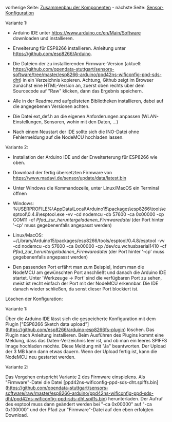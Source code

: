 vorherige Seite: [Zusammenbau der Komponenten](/opendata-stuttgart/meta/wiki/Zusammenbau-der-Komponenten) - nächste Seite: [Sensor-Konfiguration](/opendata-stuttgart/meta/wiki/Konfiguration-der-Sensoren)  
  
Variante 1:

* Arduino IDE unter <https://www.arduino.cc/en/Main/Software> downloaden und installieren.  
  
* Erweiterung für ESP8266 installieren. Anleitung unter <https://github.com/esp8266/Arduino>.  
  
* Die Dateien der zu installierenden Firmware-Version (aktuell: <https://github.com/opendata-stuttgart/sensors-software/tree/master/esp8266-arduino/ppd42ns-wificonfig-ppd-sds-dht>) in ein Verzeichnis kopieren. Achtung, Github zeigt im Browser zunächst eine HTML-Version an, zuerst oben rechts über dem Sourcecode auf "Raw" klicken, dann das Ergebnis speichern.  
  
* Alle in der Readme.md aufgelisteten Bibliotheken installieren, dabei auf die angegebenen Versionen achten.  
  
* Die Datei ext_def.h an die eigenen Anforderungen anpassen (WLAN-Einstellungen, Sensoren, wohin mit den Daten, ...)  
  
* Nach einem Neustart der IDE sollte sich die INO-Datei ohne Fehlermeldung auf die NodeMCU hochladen lassen.  
  
  
  
Variante 2:

* Installation der Arduino IDE und der Erweiterterung für ESP8266 wie oben.

* Download der fertig übersetzten Firmware von <https://www.madavi.de/sensor/update/data/latest.bin>  
  
* Unter Windows die Kommandozeile, unter Linux/MacOS ein Terminal öffnen  
  
* Windows: %USERPROFILE%\AppData\Local\Arduino15\packages\esp8266\tools\esptool\0.4.8\esptool.exe -vv -cd nodemcu -cb 57600 -ca 0x00000 -cp COM11 -cf _Pfad_zur_heruntergeladenen_Firmwaredatei_ (der Port hinter '-cp' muss gegebenenfalls angepasst werden)  
  
* Linux/MacOS: ~/Library/Arduino15/packages/esp8266/tools/esptool/0.4.8/esptool -vv -cd nodemcu -cb 57600 -ca 0x00000 -cp /dev/cu.wchusbserial1410 -cf _Pfad_zur_heruntergeladenen_Firmwaredatei_ (der Port hinter '-cp' muss gegebenenfalls angepasst werden)  
  
* Den passenden Port erfährt man zum Beispiel, indem man die NodeMCU am gewünschten Port anschließt und danach die Arduino IDE startet. Unter 'Werkzeuge -> Port' sind die verfügbaren Port zu sehen, meist ist recht einfach der Port mit der NodeMCU erkennbar. Die IDE danach wieder schließen, da sonst dieser Port blockiert ist.  
  
  
Löschen der Konfiguration:  
  
Variante 1:  

Über die Arduino IDE lässt sich die gespeicherte Konfiguration mit dem Plugin ["ESP8266 Sketch data upload"] (https://github.com/esp8266/arduino-esp8266fs-plugin) löschen. Das Plugin nach Anleitung installieren. Beim Ausführen des Plugins kommt eine Meldung, dass das Daten-Verzeichnis leer ist, und ob man ein leeres SPIFFS Image hochladen möchte. Diese Meldung mit "Ja" beantworten. Der Upload der 3 MB kann dann etwas dauern. Wenn der Upload fertig ist, kann die NodeMCU neu gestartet werden.  
  
Variante 2:  
  
Das Vorgehen entspricht Variante 2 des Firmware einspielens. Als "Firmware"-Datei die Datei [ppd42ns-wificonfig-ppd-sds-dht.spiffs.bin] (https://github.com/opendata-stuttgart/sensors-software/raw/master/esp8266-arduino/ppd42ns-wificonfig-ppd-sds-dht/ppd42ns-wificonfig-ppd-sds-dht.spiffs.bin) herunterladen. Der Aufruf des esptool muss dann geändert werden bei "-ca 0x00000" auf "-ca 0x100000" und der Pfad zur "Firmware"-Datei auf den eben erfolgten Download.